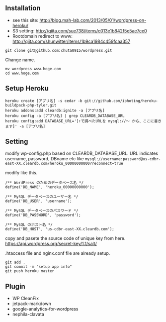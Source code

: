 ## Installation
- see this site: http://blog.mah-lab.com/2013/05/01/wordpress-on-heroku/
- S3 setting: http://qiita.com/sue738/items/c013e1b842f5e5ae7ce0
- Rootdomain redirect to www: http://qiita.com/shunwitter/items/1b9ca1984c459fcaa357

```
git clone git@github.com:chuta0915/wordpress.git
```

Change name.
```
mv wordpress www.hoge.com
cd www.hoge.com
```

## Setup Heroku

```
heroku create [アプリ名] -s cedar -b git://github.com/iphoting/heroku-buildpack-php-tyler.git
heroku addons:add cleardb:ignite -a [アプリ名]
heroku config -a [アプリ名] | grep CLEARDB_DATABASE_URL
heroku config:add DATABASE_URL='[↑で調べたURLを mysql://〜 から、ここに書きます]' -a [アプリ名]
```

## Setting 
modify wp-config.php based on CLEARDB_DATABASE_URL.
URL indicates username, password, DBname etc like `mysql://username:password@us-cdbr-east-XX.cleardb.com/heroku_00000000000?reconnect=true`

modify like this.

```
/** WordPress のためのデータベース名 */
define('DB_NAME', 'heroku_00000000000');
 
/** MySQL データベースのユーザー名 */
define('DB_USER', 'username');
  
/** MySQL データベースのパスワード */
define('DB_PASSWORD', 'password');
   
/** MySQL のホスト名 */
define('DB_HOST', 'us-cdbr-east-XX.cleardb.com');
```
 
copy and pasete the source code of unique key from here.
https://api.wordpress.org/secret-key/1.1/salt/

.htaccess file and nginx.conf file are already setup.

```
git add .
git commit -m "setup app info"
git push heroku master
```
 
## Plugin
- WP CleanFix
- jetpack-markdown
- google-analytics-for-wordpress
- nephila-clavata
